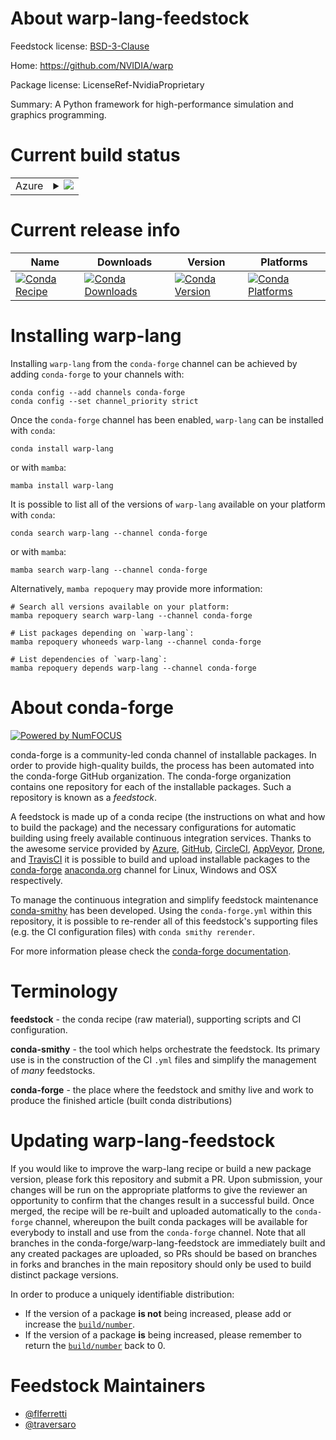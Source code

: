 About warp-lang-feedstock
=========================

Feedstock license: [BSD-3-Clause](https://github.com/conda-forge/warp-lang-feedstock/blob/main/LICENSE.txt)

Home: https://github.com/NVIDIA/warp

Package license: LicenseRef-NvidiaProprietary

Summary: A Python framework for high-performance simulation and graphics programming.

Current build status
====================


<table>
    
  <tr>
    <td>Azure</td>
    <td>
      <details>
        <summary>
          <a href="https://dev.azure.com/conda-forge/feedstock-builds/_build/latest?definitionId=20966&branchName=main">
            <img src="https://dev.azure.com/conda-forge/feedstock-builds/_apis/build/status/warp-lang-feedstock?branchName=main">
          </a>
        </summary>
        <table>
          <thead><tr><th>Variant</th><th>Status</th></tr></thead>
          <tbody><tr>
              <td>linux_64_c_compiler_version11c_stdlib_version2.17cuda_compiler_version11.8cxx_compiler_version11numpy1.22python3.10.____cpython</td>
              <td>
                <a href="https://dev.azure.com/conda-forge/feedstock-builds/_build/latest?definitionId=20966&branchName=main">
                  <img src="https://dev.azure.com/conda-forge/feedstock-builds/_apis/build/status/warp-lang-feedstock?branchName=main&jobName=linux&configuration=linux%20linux_64_c_compiler_version11c_stdlib_version2.17cuda_compiler_version11.8cxx_compiler_version11numpy1.22python3.10.____cpython" alt="variant">
                </a>
              </td>
            </tr><tr>
              <td>linux_64_c_compiler_version11c_stdlib_version2.17cuda_compiler_version11.8cxx_compiler_version11numpy1.22python3.8.____cpython</td>
              <td>
                <a href="https://dev.azure.com/conda-forge/feedstock-builds/_build/latest?definitionId=20966&branchName=main">
                  <img src="https://dev.azure.com/conda-forge/feedstock-builds/_apis/build/status/warp-lang-feedstock?branchName=main&jobName=linux&configuration=linux%20linux_64_c_compiler_version11c_stdlib_version2.17cuda_compiler_version11.8cxx_compiler_version11numpy1.22python3.8.____cpython" alt="variant">
                </a>
              </td>
            </tr><tr>
              <td>linux_64_c_compiler_version11c_stdlib_version2.17cuda_compiler_version11.8cxx_compiler_version11numpy1.22python3.9.____cpython</td>
              <td>
                <a href="https://dev.azure.com/conda-forge/feedstock-builds/_build/latest?definitionId=20966&branchName=main">
                  <img src="https://dev.azure.com/conda-forge/feedstock-builds/_apis/build/status/warp-lang-feedstock?branchName=main&jobName=linux&configuration=linux%20linux_64_c_compiler_version11c_stdlib_version2.17cuda_compiler_version11.8cxx_compiler_version11numpy1.22python3.9.____cpython" alt="variant">
                </a>
              </td>
            </tr><tr>
              <td>linux_64_c_compiler_version11c_stdlib_version2.17cuda_compiler_version11.8cxx_compiler_version11numpy1.23python3.11.____cpython</td>
              <td>
                <a href="https://dev.azure.com/conda-forge/feedstock-builds/_build/latest?definitionId=20966&branchName=main">
                  <img src="https://dev.azure.com/conda-forge/feedstock-builds/_apis/build/status/warp-lang-feedstock?branchName=main&jobName=linux&configuration=linux%20linux_64_c_compiler_version11c_stdlib_version2.17cuda_compiler_version11.8cxx_compiler_version11numpy1.23python3.11.____cpython" alt="variant">
                </a>
              </td>
            </tr><tr>
              <td>linux_64_c_compiler_version11c_stdlib_version2.17cuda_compiler_version11.8cxx_compiler_version11numpy1.26python3.12.____cpython</td>
              <td>
                <a href="https://dev.azure.com/conda-forge/feedstock-builds/_build/latest?definitionId=20966&branchName=main">
                  <img src="https://dev.azure.com/conda-forge/feedstock-builds/_apis/build/status/warp-lang-feedstock?branchName=main&jobName=linux&configuration=linux%20linux_64_c_compiler_version11c_stdlib_version2.17cuda_compiler_version11.8cxx_compiler_version11numpy1.26python3.12.____cpython" alt="variant">
                </a>
              </td>
            </tr><tr>
              <td>linux_64_c_compiler_version12c_stdlib_version2.12cuda_compiler_versionNonecxx_compiler_version12numpy1.22python3.10.____cpython</td>
              <td>
                <a href="https://dev.azure.com/conda-forge/feedstock-builds/_build/latest?definitionId=20966&branchName=main">
                  <img src="https://dev.azure.com/conda-forge/feedstock-builds/_apis/build/status/warp-lang-feedstock?branchName=main&jobName=linux&configuration=linux%20linux_64_c_compiler_version12c_stdlib_version2.12cuda_compiler_versionNonecxx_compiler_version12numpy1.22python3.10.____cpython" alt="variant">
                </a>
              </td>
            </tr><tr>
              <td>linux_64_c_compiler_version12c_stdlib_version2.12cuda_compiler_versionNonecxx_compiler_version12numpy1.22python3.8.____cpython</td>
              <td>
                <a href="https://dev.azure.com/conda-forge/feedstock-builds/_build/latest?definitionId=20966&branchName=main">
                  <img src="https://dev.azure.com/conda-forge/feedstock-builds/_apis/build/status/warp-lang-feedstock?branchName=main&jobName=linux&configuration=linux%20linux_64_c_compiler_version12c_stdlib_version2.12cuda_compiler_versionNonecxx_compiler_version12numpy1.22python3.8.____cpython" alt="variant">
                </a>
              </td>
            </tr><tr>
              <td>linux_64_c_compiler_version12c_stdlib_version2.12cuda_compiler_versionNonecxx_compiler_version12numpy1.22python3.9.____cpython</td>
              <td>
                <a href="https://dev.azure.com/conda-forge/feedstock-builds/_build/latest?definitionId=20966&branchName=main">
                  <img src="https://dev.azure.com/conda-forge/feedstock-builds/_apis/build/status/warp-lang-feedstock?branchName=main&jobName=linux&configuration=linux%20linux_64_c_compiler_version12c_stdlib_version2.12cuda_compiler_versionNonecxx_compiler_version12numpy1.22python3.9.____cpython" alt="variant">
                </a>
              </td>
            </tr><tr>
              <td>linux_64_c_compiler_version12c_stdlib_version2.12cuda_compiler_versionNonecxx_compiler_version12numpy1.23python3.11.____cpython</td>
              <td>
                <a href="https://dev.azure.com/conda-forge/feedstock-builds/_build/latest?definitionId=20966&branchName=main">
                  <img src="https://dev.azure.com/conda-forge/feedstock-builds/_apis/build/status/warp-lang-feedstock?branchName=main&jobName=linux&configuration=linux%20linux_64_c_compiler_version12c_stdlib_version2.12cuda_compiler_versionNonecxx_compiler_version12numpy1.23python3.11.____cpython" alt="variant">
                </a>
              </td>
            </tr><tr>
              <td>linux_64_c_compiler_version12c_stdlib_version2.12cuda_compiler_versionNonecxx_compiler_version12numpy1.26python3.12.____cpython</td>
              <td>
                <a href="https://dev.azure.com/conda-forge/feedstock-builds/_build/latest?definitionId=20966&branchName=main">
                  <img src="https://dev.azure.com/conda-forge/feedstock-builds/_apis/build/status/warp-lang-feedstock?branchName=main&jobName=linux&configuration=linux%20linux_64_c_compiler_version12c_stdlib_version2.12cuda_compiler_versionNonecxx_compiler_version12numpy1.26python3.12.____cpython" alt="variant">
                </a>
              </td>
            </tr><tr>
              <td>linux_64_c_compiler_version12c_stdlib_version2.17cuda_compiler_version12.0cxx_compiler_version12numpy1.22python3.10.____cpython</td>
              <td>
                <a href="https://dev.azure.com/conda-forge/feedstock-builds/_build/latest?definitionId=20966&branchName=main">
                  <img src="https://dev.azure.com/conda-forge/feedstock-builds/_apis/build/status/warp-lang-feedstock?branchName=main&jobName=linux&configuration=linux%20linux_64_c_compiler_version12c_stdlib_version2.17cuda_compiler_version12.0cxx_compiler_version12numpy1.22python3.10.____cpython" alt="variant">
                </a>
              </td>
            </tr><tr>
              <td>linux_64_c_compiler_version12c_stdlib_version2.17cuda_compiler_version12.0cxx_compiler_version12numpy1.22python3.8.____cpython</td>
              <td>
                <a href="https://dev.azure.com/conda-forge/feedstock-builds/_build/latest?definitionId=20966&branchName=main">
                  <img src="https://dev.azure.com/conda-forge/feedstock-builds/_apis/build/status/warp-lang-feedstock?branchName=main&jobName=linux&configuration=linux%20linux_64_c_compiler_version12c_stdlib_version2.17cuda_compiler_version12.0cxx_compiler_version12numpy1.22python3.8.____cpython" alt="variant">
                </a>
              </td>
            </tr><tr>
              <td>linux_64_c_compiler_version12c_stdlib_version2.17cuda_compiler_version12.0cxx_compiler_version12numpy1.22python3.9.____cpython</td>
              <td>
                <a href="https://dev.azure.com/conda-forge/feedstock-builds/_build/latest?definitionId=20966&branchName=main">
                  <img src="https://dev.azure.com/conda-forge/feedstock-builds/_apis/build/status/warp-lang-feedstock?branchName=main&jobName=linux&configuration=linux%20linux_64_c_compiler_version12c_stdlib_version2.17cuda_compiler_version12.0cxx_compiler_version12numpy1.22python3.9.____cpython" alt="variant">
                </a>
              </td>
            </tr><tr>
              <td>linux_64_c_compiler_version12c_stdlib_version2.17cuda_compiler_version12.0cxx_compiler_version12numpy1.23python3.11.____cpython</td>
              <td>
                <a href="https://dev.azure.com/conda-forge/feedstock-builds/_build/latest?definitionId=20966&branchName=main">
                  <img src="https://dev.azure.com/conda-forge/feedstock-builds/_apis/build/status/warp-lang-feedstock?branchName=main&jobName=linux&configuration=linux%20linux_64_c_compiler_version12c_stdlib_version2.17cuda_compiler_version12.0cxx_compiler_version12numpy1.23python3.11.____cpython" alt="variant">
                </a>
              </td>
            </tr><tr>
              <td>linux_64_c_compiler_version12c_stdlib_version2.17cuda_compiler_version12.0cxx_compiler_version12numpy1.26python3.12.____cpython</td>
              <td>
                <a href="https://dev.azure.com/conda-forge/feedstock-builds/_build/latest?definitionId=20966&branchName=main">
                  <img src="https://dev.azure.com/conda-forge/feedstock-builds/_apis/build/status/warp-lang-feedstock?branchName=main&jobName=linux&configuration=linux%20linux_64_c_compiler_version12c_stdlib_version2.17cuda_compiler_version12.0cxx_compiler_version12numpy1.26python3.12.____cpython" alt="variant">
                </a>
              </td>
            </tr><tr>
              <td>win_64_cuda_compiler_version11.8numpy1.22python3.10.____cpython</td>
              <td>
                <a href="https://dev.azure.com/conda-forge/feedstock-builds/_build/latest?definitionId=20966&branchName=main">
                  <img src="https://dev.azure.com/conda-forge/feedstock-builds/_apis/build/status/warp-lang-feedstock?branchName=main&jobName=win&configuration=win%20win_64_cuda_compiler_version11.8numpy1.22python3.10.____cpython" alt="variant">
                </a>
              </td>
            </tr><tr>
              <td>win_64_cuda_compiler_version11.8numpy1.22python3.8.____cpython</td>
              <td>
                <a href="https://dev.azure.com/conda-forge/feedstock-builds/_build/latest?definitionId=20966&branchName=main">
                  <img src="https://dev.azure.com/conda-forge/feedstock-builds/_apis/build/status/warp-lang-feedstock?branchName=main&jobName=win&configuration=win%20win_64_cuda_compiler_version11.8numpy1.22python3.8.____cpython" alt="variant">
                </a>
              </td>
            </tr><tr>
              <td>win_64_cuda_compiler_version11.8numpy1.22python3.9.____cpython</td>
              <td>
                <a href="https://dev.azure.com/conda-forge/feedstock-builds/_build/latest?definitionId=20966&branchName=main">
                  <img src="https://dev.azure.com/conda-forge/feedstock-builds/_apis/build/status/warp-lang-feedstock?branchName=main&jobName=win&configuration=win%20win_64_cuda_compiler_version11.8numpy1.22python3.9.____cpython" alt="variant">
                </a>
              </td>
            </tr><tr>
              <td>win_64_cuda_compiler_version11.8numpy1.23python3.11.____cpython</td>
              <td>
                <a href="https://dev.azure.com/conda-forge/feedstock-builds/_build/latest?definitionId=20966&branchName=main">
                  <img src="https://dev.azure.com/conda-forge/feedstock-builds/_apis/build/status/warp-lang-feedstock?branchName=main&jobName=win&configuration=win%20win_64_cuda_compiler_version11.8numpy1.23python3.11.____cpython" alt="variant">
                </a>
              </td>
            </tr><tr>
              <td>win_64_cuda_compiler_version11.8numpy1.26python3.12.____cpython</td>
              <td>
                <a href="https://dev.azure.com/conda-forge/feedstock-builds/_build/latest?definitionId=20966&branchName=main">
                  <img src="https://dev.azure.com/conda-forge/feedstock-builds/_apis/build/status/warp-lang-feedstock?branchName=main&jobName=win&configuration=win%20win_64_cuda_compiler_version11.8numpy1.26python3.12.____cpython" alt="variant">
                </a>
              </td>
            </tr><tr>
              <td>win_64_cuda_compiler_version12.0numpy1.22python3.10.____cpython</td>
              <td>
                <a href="https://dev.azure.com/conda-forge/feedstock-builds/_build/latest?definitionId=20966&branchName=main">
                  <img src="https://dev.azure.com/conda-forge/feedstock-builds/_apis/build/status/warp-lang-feedstock?branchName=main&jobName=win&configuration=win%20win_64_cuda_compiler_version12.0numpy1.22python3.10.____cpython" alt="variant">
                </a>
              </td>
            </tr><tr>
              <td>win_64_cuda_compiler_version12.0numpy1.22python3.8.____cpython</td>
              <td>
                <a href="https://dev.azure.com/conda-forge/feedstock-builds/_build/latest?definitionId=20966&branchName=main">
                  <img src="https://dev.azure.com/conda-forge/feedstock-builds/_apis/build/status/warp-lang-feedstock?branchName=main&jobName=win&configuration=win%20win_64_cuda_compiler_version12.0numpy1.22python3.8.____cpython" alt="variant">
                </a>
              </td>
            </tr><tr>
              <td>win_64_cuda_compiler_version12.0numpy1.22python3.9.____cpython</td>
              <td>
                <a href="https://dev.azure.com/conda-forge/feedstock-builds/_build/latest?definitionId=20966&branchName=main">
                  <img src="https://dev.azure.com/conda-forge/feedstock-builds/_apis/build/status/warp-lang-feedstock?branchName=main&jobName=win&configuration=win%20win_64_cuda_compiler_version12.0numpy1.22python3.9.____cpython" alt="variant">
                </a>
              </td>
            </tr><tr>
              <td>win_64_cuda_compiler_version12.0numpy1.23python3.11.____cpython</td>
              <td>
                <a href="https://dev.azure.com/conda-forge/feedstock-builds/_build/latest?definitionId=20966&branchName=main">
                  <img src="https://dev.azure.com/conda-forge/feedstock-builds/_apis/build/status/warp-lang-feedstock?branchName=main&jobName=win&configuration=win%20win_64_cuda_compiler_version12.0numpy1.23python3.11.____cpython" alt="variant">
                </a>
              </td>
            </tr><tr>
              <td>win_64_cuda_compiler_version12.0numpy1.26python3.12.____cpython</td>
              <td>
                <a href="https://dev.azure.com/conda-forge/feedstock-builds/_build/latest?definitionId=20966&branchName=main">
                  <img src="https://dev.azure.com/conda-forge/feedstock-builds/_apis/build/status/warp-lang-feedstock?branchName=main&jobName=win&configuration=win%20win_64_cuda_compiler_version12.0numpy1.26python3.12.____cpython" alt="variant">
                </a>
              </td>
            </tr><tr>
              <td>win_64_cuda_compiler_versionNonenumpy1.22python3.10.____cpython</td>
              <td>
                <a href="https://dev.azure.com/conda-forge/feedstock-builds/_build/latest?definitionId=20966&branchName=main">
                  <img src="https://dev.azure.com/conda-forge/feedstock-builds/_apis/build/status/warp-lang-feedstock?branchName=main&jobName=win&configuration=win%20win_64_cuda_compiler_versionNonenumpy1.22python3.10.____cpython" alt="variant">
                </a>
              </td>
            </tr><tr>
              <td>win_64_cuda_compiler_versionNonenumpy1.22python3.8.____cpython</td>
              <td>
                <a href="https://dev.azure.com/conda-forge/feedstock-builds/_build/latest?definitionId=20966&branchName=main">
                  <img src="https://dev.azure.com/conda-forge/feedstock-builds/_apis/build/status/warp-lang-feedstock?branchName=main&jobName=win&configuration=win%20win_64_cuda_compiler_versionNonenumpy1.22python3.8.____cpython" alt="variant">
                </a>
              </td>
            </tr><tr>
              <td>win_64_cuda_compiler_versionNonenumpy1.22python3.9.____cpython</td>
              <td>
                <a href="https://dev.azure.com/conda-forge/feedstock-builds/_build/latest?definitionId=20966&branchName=main">
                  <img src="https://dev.azure.com/conda-forge/feedstock-builds/_apis/build/status/warp-lang-feedstock?branchName=main&jobName=win&configuration=win%20win_64_cuda_compiler_versionNonenumpy1.22python3.9.____cpython" alt="variant">
                </a>
              </td>
            </tr><tr>
              <td>win_64_cuda_compiler_versionNonenumpy1.23python3.11.____cpython</td>
              <td>
                <a href="https://dev.azure.com/conda-forge/feedstock-builds/_build/latest?definitionId=20966&branchName=main">
                  <img src="https://dev.azure.com/conda-forge/feedstock-builds/_apis/build/status/warp-lang-feedstock?branchName=main&jobName=win&configuration=win%20win_64_cuda_compiler_versionNonenumpy1.23python3.11.____cpython" alt="variant">
                </a>
              </td>
            </tr><tr>
              <td>win_64_cuda_compiler_versionNonenumpy1.26python3.12.____cpython</td>
              <td>
                <a href="https://dev.azure.com/conda-forge/feedstock-builds/_build/latest?definitionId=20966&branchName=main">
                  <img src="https://dev.azure.com/conda-forge/feedstock-builds/_apis/build/status/warp-lang-feedstock?branchName=main&jobName=win&configuration=win%20win_64_cuda_compiler_versionNonenumpy1.26python3.12.____cpython" alt="variant">
                </a>
              </td>
            </tr>
          </tbody>
        </table>
      </details>
    </td>
  </tr>
</table>

Current release info
====================

| Name | Downloads | Version | Platforms |
| --- | --- | --- | --- |
| [![Conda Recipe](https://img.shields.io/badge/recipe-warp--lang-green.svg)](https://anaconda.org/conda-forge/warp-lang) | [![Conda Downloads](https://img.shields.io/conda/dn/conda-forge/warp-lang.svg)](https://anaconda.org/conda-forge/warp-lang) | [![Conda Version](https://img.shields.io/conda/vn/conda-forge/warp-lang.svg)](https://anaconda.org/conda-forge/warp-lang) | [![Conda Platforms](https://img.shields.io/conda/pn/conda-forge/warp-lang.svg)](https://anaconda.org/conda-forge/warp-lang) |

Installing warp-lang
====================

Installing `warp-lang` from the `conda-forge` channel can be achieved by adding `conda-forge` to your channels with:

```
conda config --add channels conda-forge
conda config --set channel_priority strict
```

Once the `conda-forge` channel has been enabled, `warp-lang` can be installed with `conda`:

```
conda install warp-lang
```

or with `mamba`:

```
mamba install warp-lang
```

It is possible to list all of the versions of `warp-lang` available on your platform with `conda`:

```
conda search warp-lang --channel conda-forge
```

or with `mamba`:

```
mamba search warp-lang --channel conda-forge
```

Alternatively, `mamba repoquery` may provide more information:

```
# Search all versions available on your platform:
mamba repoquery search warp-lang --channel conda-forge

# List packages depending on `warp-lang`:
mamba repoquery whoneeds warp-lang --channel conda-forge

# List dependencies of `warp-lang`:
mamba repoquery depends warp-lang --channel conda-forge
```


About conda-forge
=================

[![Powered by
NumFOCUS](https://img.shields.io/badge/powered%20by-NumFOCUS-orange.svg?style=flat&colorA=E1523D&colorB=007D8A)](https://numfocus.org)

conda-forge is a community-led conda channel of installable packages.
In order to provide high-quality builds, the process has been automated into the
conda-forge GitHub organization. The conda-forge organization contains one repository
for each of the installable packages. Such a repository is known as a *feedstock*.

A feedstock is made up of a conda recipe (the instructions on what and how to build
the package) and the necessary configurations for automatic building using freely
available continuous integration services. Thanks to the awesome service provided by
[Azure](https://azure.microsoft.com/en-us/services/devops/), [GitHub](https://github.com/),
[CircleCI](https://circleci.com/), [AppVeyor](https://www.appveyor.com/),
[Drone](https://cloud.drone.io/welcome), and [TravisCI](https://travis-ci.com/)
it is possible to build and upload installable packages to the
[conda-forge](https://anaconda.org/conda-forge) [anaconda.org](https://anaconda.org/)
channel for Linux, Windows and OSX respectively.

To manage the continuous integration and simplify feedstock maintenance
[conda-smithy](https://github.com/conda-forge/conda-smithy) has been developed.
Using the ``conda-forge.yml`` within this repository, it is possible to re-render all of
this feedstock's supporting files (e.g. the CI configuration files) with ``conda smithy rerender``.

For more information please check the [conda-forge documentation](https://conda-forge.org/docs/).

Terminology
===========

**feedstock** - the conda recipe (raw material), supporting scripts and CI configuration.

**conda-smithy** - the tool which helps orchestrate the feedstock.
                   Its primary use is in the construction of the CI ``.yml`` files
                   and simplify the management of *many* feedstocks.

**conda-forge** - the place where the feedstock and smithy live and work to
                  produce the finished article (built conda distributions)


Updating warp-lang-feedstock
============================

If you would like to improve the warp-lang recipe or build a new
package version, please fork this repository and submit a PR. Upon submission,
your changes will be run on the appropriate platforms to give the reviewer an
opportunity to confirm that the changes result in a successful build. Once
merged, the recipe will be re-built and uploaded automatically to the
`conda-forge` channel, whereupon the built conda packages will be available for
everybody to install and use from the `conda-forge` channel.
Note that all branches in the conda-forge/warp-lang-feedstock are
immediately built and any created packages are uploaded, so PRs should be based
on branches in forks and branches in the main repository should only be used to
build distinct package versions.

In order to produce a uniquely identifiable distribution:
 * If the version of a package **is not** being increased, please add or increase
   the [``build/number``](https://docs.conda.io/projects/conda-build/en/latest/resources/define-metadata.html#build-number-and-string).
 * If the version of a package **is** being increased, please remember to return
   the [``build/number``](https://docs.conda.io/projects/conda-build/en/latest/resources/define-metadata.html#build-number-and-string)
   back to 0.

Feedstock Maintainers
=====================

* [@flferretti](https://github.com/flferretti/)
* [@traversaro](https://github.com/traversaro/)

